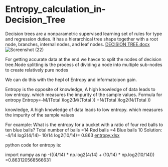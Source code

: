 # Entropy_calculation_in-Decision_Tree
Decision trees are a nonparametric supervised learning set of rules for type and regression duties. It has a hierarchical tree shape together with a root node, branches, internal nodes, and leaf nodes.
[DECISION TREE.docx](https://github.com/Gagan-Patel/Entropy_calculation_in-Decision_Tree/files/10710558/DECISION.TREE.docx)
![Screenshot (22)](https://user-images.githubusercontent.com/122751229/218181269-aeccb469-20e8-4633-a0e7-893b23bc5f69.png)

For getting accurate data at the end we havce to split the nodes of decision tree.Node splitting is the process of dividing a node into multiple sub-nodes to create relatively pure nodes

We can do this with the hepl of Entropy and informatoipon gain.

Entropy is the opposite of knowledge, A high knowledge of data leads to low entropy. which measures the impurity of the sample values.
Formula for entropy
Entropy=-M/(Total )log2(M/(Total )) −N/(Total )log2(N/(Total ))

knowledge, A high knowledge of data leads to low entropy. which measures the impurity of the sample values

For example:
What is the entropy for a bucket with a ratio of four red balls to ten blue balls? 
Total number of balls =14
Red balls =4
Blue balls 10
Solution:
-4/14 log2(4/14)- 10/14 log2(10/14)= 0.863
[entropy.xlsx](https://github.com/Gagan-Patel/Entropy_calculation_in-Decision_Tree/files/10710882/entropy.xlsx)

python code for entropy is:

import numpy as np
-(((4/14) * np.log2(4/14) + (10/14) * np.log2(10/14)))
=0.863120568566631

